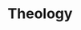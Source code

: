 ---
title: "Theology"
canonical: "skill/theology"
canonical_title: "Diagnose Powers Loresheet"
lists:
    - diagnose-powers-loresheet
tier: 1
osp_cost: 5
---